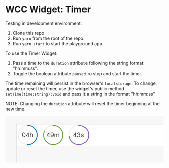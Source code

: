 # WCC Widget: Timer

Testing in development environment:

1. Clone this repo
2. Run `yarn` from the root of the repo.
3. Run `yarn start` to start the playground app.

To use the Timer Widget:

1. Pass a time to the `duration` attribute following the string format: "hh:mm:ss".
2. Toggle the boolean attribute `paused` ro stop and start the timer.

The time remaining will persist in the browser's `localstorage`. To change, update or reset the timer, use the widget's public method `setTime(time:string):void` and pass it a string in the format "hh:mm:ss"

NOTE: Changing the `duration` attribute will reset the timer beginning at the new time.

![Widget Example Screenshot](./static/timer_screenshot.png)
